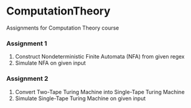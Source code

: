 # ComputationTheory
Assignments for Computation Theory course


### Assignment 1
1) Construct Nondeterministic Finite Automata (NFA) from given regex
2) Simulate NFA on given input

### Assignment 2
1) Convert Two-Tape Turing Machine into Single-Tape Turing Machine
2) Simulate Single-Tape Turing Machine on given input
